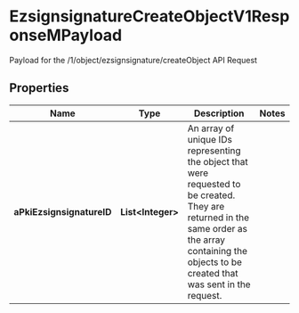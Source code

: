 

# EzsignsignatureCreateObjectV1ResponseMPayload

Payload for the /1/object/ezsignsignature/createObject API Request
## Properties

Name | Type | Description | Notes
------------ | ------------- | ------------- | -------------
**aPkiEzsignsignatureID** | **List&lt;Integer&gt;** | An array of unique IDs representing the object that were requested to be created.  They are returned in the same order as the array containing the objects to be created that was sent in the request. | 



